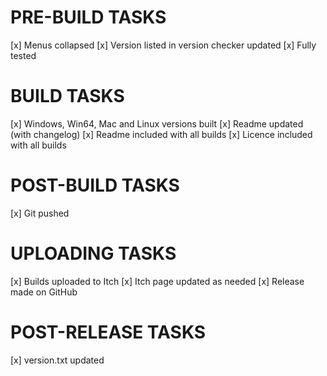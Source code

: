 
# PRE-BUILD TASKS
[x] Menus collapsed
[x] Version listed in version checker updated
[x] Fully tested

# BUILD TASKS
[x] Windows, Win64, Mac and Linux versions built
[x] Readme updated (with changelog)
[x] Readme included with all builds
[x] Licence included with all builds

# POST-BUILD TASKS
[x] Git pushed

# UPLOADING TASKS
[x] Builds uploaded to Itch
[x] Itch page updated as needed
[x] Release made on GitHub

# POST-RELEASE TASKS
[x] version.txt updated